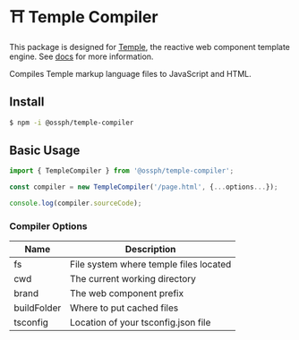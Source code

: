 # ⛩️ Temple Compiler

This package is designed for [Temple](https://github.com/OSSPhilippines/temple),
the reactive web component template engine. See [docs](https://github.com/OSSPhilippines/temple)
for more information.

Compiles Temple markup language files to JavaScript and HTML.

## Install

```bash
$ npm -i @ossph/temple-compiler
```

## Basic Usage

```js
import { TempleCompiler } from '@ossph/temple-compiler';

const compiler = new TempleCompiler('/page.html', {...options...});

console.log(compiler.sourceCode);
```

### Compiler Options

| Name        | Description                            |
|-------------|----------------------------------------|
| fs          | File system where temple files located |
| cwd         | The current working directory          |
| brand       | The web component prefix               |
| buildFolder | Where to put cached files              |
| tsconfig    | Location of your tsconfig.json file    |